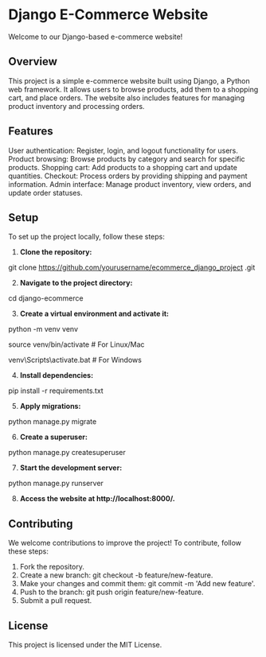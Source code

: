 # Django E-Commerce Website
Welcome to our Django-based e-commerce website!

## Overview
This project is a simple e-commerce website built using Django, a Python web framework. It allows users to browse products, add them to a shopping cart, and place orders. The website also includes features for managing product inventory and processing orders.

## Features
User authentication: Register, login, and logout functionality for users.
Product browsing: Browse products by category and search for specific products.
Shopping cart: Add products to a shopping cart and update quantities.
Checkout: Process orders by providing shipping and payment information.
Admin interface: Manage product inventory, view orders, and update order statuses.

## Setup
To set up the project locally, follow these steps:

1. **Clone the repository:**

git clone https://github.com/yourusername/ecommerce_django_project
.git

2. **Navigate to the project directory:**
   
cd django-ecommerce

3. **Create a virtual environment and activate it:**

python -m venv venv

source venv/bin/activate  # For Linux/Mac

venv\Scripts\activate.bat  # For Windows

4. **Install dependencies:**
 
pip install -r requirements.txt

5. **Apply migrations:**
  
python manage.py migrate

6. **Create a superuser:**
  
python manage.py createsuperuser

7. **Start the development server:**
   
python manage.py runserver

8. **Access the website at http://localhost:8000/.**



## Contributing
We welcome contributions to improve the project! To contribute, follow these steps:

1. Fork the repository.
2. Create a new branch: git checkout -b feature/new-feature.
3. Make your changes and commit them: git commit -m 'Add new feature'.
4. Push to the branch: git push origin feature/new-feature.
5. Submit a pull request.

## License
This project is licensed under the MIT License.
